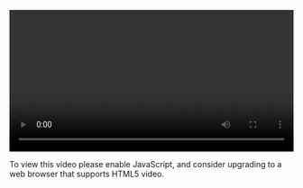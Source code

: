 <video controls="" style="width: 100%; display: block;"><source src="http://o86bpj665.bkt.clouddn.com/redux-tower/8-react-redux.mp4" type="video/mp4"><p>To view this video please enable JavaScript, and consider upgrading to a web browser that supports HTML5 video.</p></video>
